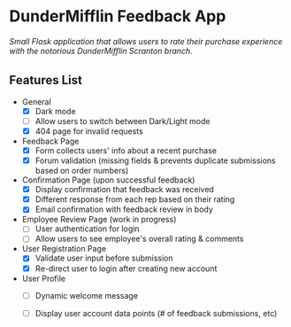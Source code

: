 # DunderMifflin Feedback App

###### Small Flask application that allows users to rate their purchase experience with the notorious DunderMifflin Scranton branch. 

## Features List

* General
    - [x] Dark mode
    - [ ] Allow users to switch between Dark/Light mode
    - [x] 404 page for invalid requests

* Feedback Page
    - [x] Form collects users' info about a recent purchase
    - [x] Forum validation (missing fields & prevents duplicate submissions based on order numbers)

* Confirmation Page (upon successful feedback)
    - [x] Display confirmation that feedback was received
    - [x] Different response from each rep based on their rating
    - [x] Email confirmation with feedback review in body

* Employee Review Page (work in progress)
    - [ ] User authentication for login 
    - [ ] Allow users to see employee's overall rating & comments

* User Registration Page
    - [x] Validate user input before submission
    - [x] Re-direct user to login after creating new account

* User Profile
    - [ ] Dynamic welcome message
    - [ ] Display user account data points (# of feedback submissions, etc)

